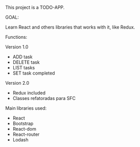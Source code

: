 This project is a TODO-APP.

GOAL:

Learn React and others libraries that works with it, like Redux.

Functions:

Version 1.0

- ADD task
- DELETE task
- LIST tasks
- SET task completed

Version 2.0

- Redux included
- Classes refatoradas para SFC

Main libraries used:

- React
- Bootstrap
- React-dom
- React-router
- Lodash
